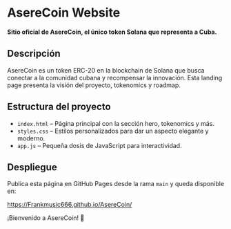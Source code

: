 # AsereCoin Website

**Sitio oficial de AsereCoin, el único token Solana que representa a Cuba.**

## Descripción
AsereCoin es un token ERC-20 en la blockchain de Solana que busca conectar a la comunidad cubana y recompensar la innovación. Esta landing page presenta la visión del proyecto, tokenomics y roadmap.

## Estructura del proyecto
- `index.html` – Página principal con la sección hero, tokenomics y más.  
- `styles.css`  – Estilos personalizados para dar un aspecto elegante y moderno.  
- `app.js`      – Pequeña dosis de JavaScript para interactividad.

## Despliegue
Publica esta página en GitHub Pages desde la rama `main` y queda disponible en:

https://Frankmusic666.github.io/AsereCoin/

¡Bienvenido a AsereCoin! 🚀
